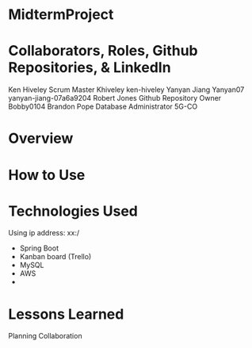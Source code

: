 # MidtermProject

# Collaborators, Roles, Github Repositories, & LinkedIn

Ken Hiveley Scrum Master              Khiveley ken-hiveley
Yanyan Jiang                          Yanyan07 yanyan-jiang-07a6a9204
Robert Jones Github Repository Owner  Bobby0104 
Brandon Pope  Database Administrator  5G-CO

# Overview

# How to Use

# Technologies Used

Using ip address: xx:/

* Spring Boot
* Kanban board (Trello)
* MySQL
* AWS
* 

# Lessons Learned

Planning
Collaboration
